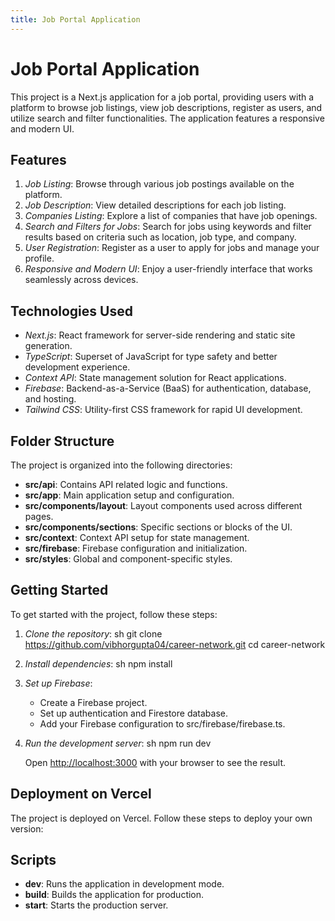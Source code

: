 ```yaml
---
title: Job Portal Application
---
```


# Job Portal Application

This project is a Next.js application for a job portal, providing users with a platform to browse job listings, view job descriptions, register as users, and utilize search and filter functionalities. The application features a responsive and modern UI.

## Features

1. *Job Listing*: Browse through various job postings available on the platform.
2. *Job Description*: View detailed descriptions for each job listing.
3. *Companies Listing*: Explore a list of companies that have job openings.
4. *Search and Filters for Jobs*: Search for jobs using keywords and filter results based on criteria such as location, job type, and company.
5. *User Registration*: Register as a user to apply for jobs and manage your profile.
6. *Responsive and Modern UI*: Enjoy a user-friendly interface that works seamlessly across devices.

## Technologies Used

- *Next.js*: React framework for server-side rendering and static site generation.
- *TypeScript*: Superset of JavaScript for type safety and better development experience.
- *Context API*: State management solution for React applications.
- *Firebase*: Backend-as-a-Service (BaaS) for authentication, database, and hosting.
- *Tailwind CSS*: Utility-first CSS framework for rapid UI development.

## Folder Structure

The project is organized into the following directories:

- **src/api**: Contains API related logic and functions.
- **src/app**: Main application setup and configuration.
- **src/components/layout**: Layout components used across different pages.
- **src/components/sections**: Specific sections or blocks of the UI.
- **src/context**: Context API setup for state management.
- **src/firebase**: Firebase configuration and initialization.
- **src/styles**: Global and component-specific styles.

## Getting Started

To get started with the project, follow these steps:

1. *Clone the repository*:
    sh
    git clone https://github.com/vibhorgupta04/career-network.git
    cd career-network
    

2. *Install dependencies*:
    sh
    npm install
    

3. *Set up Firebase*:
    - Create a Firebase project.
    - Set up authentication and Firestore database.
    - Add your Firebase configuration to src/firebase/firebase.ts.

4. *Run the development server*:
    sh
    npm run dev
    

    Open [http://localhost:3000](http://localhost:3000) with your browser to see the result.

## Deployment on Vercel

The project is deployed on Vercel. Follow these steps to deploy your own version:


## Scripts

- **dev**: Runs the application in development mode.
- **build**: Builds the application for production.
- **start**: Starts the production server.